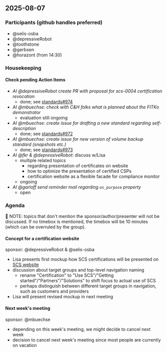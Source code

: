 ## 2025-08-07

### Participants (github handles preferred)

- @selis-osba
- @depressiveRobot
- @toothstone
- @gerbsen
- @horazont (from 14:30)

### Housekeeping

#### Check pending Action Items

- _AI @depressiveRobot create PR with proposal for scs-0004 certification revocation_
  - done; see [standards#974](https://github.com/SovereignCloudStack/standards/pull/974)
- _AI @mbuechse: check with C&H folks what is planned about the FITKo demonstrator_
  - evaluation still ongoing
- _AI @mbuechse: create issue for drafting a new standard regarding self-description_
  - done; see [standards#972](https://github.com/SovereignCloudStack/standards/issues/972)
- _AI @mbuechse: create issue for new version of volume backup standard (snapshots etc.)_
  - done; see [standards#973](https://github.com/SovereignCloudStack/standards/issues/973)
- _AI @fkr & @depressiveRobot_: discuss w/Lisa
  - multiple related topics
    - regarding presentation of certificates on website
    - how to optimize the presentation of certified CSPs
    - certification website as a flexible facade for compliance monitor
  - ongoing
- _AI @garloff send reminder mail regarding `os_purpose` property_
  - open

### Agenda

:rotating_light: NOTE: topics that don't mention the sponsor/author/presenter will not be discussed. If no timebox is mentioned, the timebox will be 10 minutes (which can be overruled by the group).

#### Concept for a certification website

sponsor: @depressiveRobot & @selis-osba

- Lisa presents first mockup how SCS certifications will be presented on [SCS website](https://sovereigncloudstack.org)
- discussion about target groups and top-level navigation naming
  - rename "Certification" to "Use SCS"/"Getting started"/"Partners"/"Solutions" to shift focus to actual use of SCS
  - perhaps distinguish between different target groups in navigation, such as customers and providers
- Lisa will present revised mockup in next meeting

#### Next week's meeting

sponsor: @mbuechse

- depending on this week's meeting, we might decide to cancel next week
- decision to cancel next week's meeting since most people are currently on vacation
